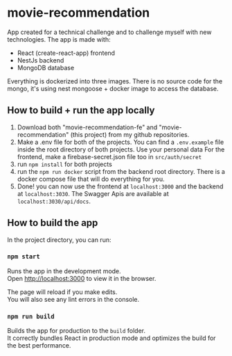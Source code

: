 # movie-recommendation

App created for a technical challenge and to challenge myself with new technologies.
The app is made with:

- React (create-react-app) frontend
- NestJs backend
- MongoDB database

Everything is dockerized into three images.
There is no source code for the mongo, it's using nest mongoose + docker image to access the database.

## How to build + run the app locally

1. Download both "movie-recommendation-fe" and "movie-recommendation" (this project) from my github repositories.
2. Make a .env file for both of the projects. You can find a `.env.example` file inside the root directory of both projects. Use your personal data For the frontend, make a firebase-secret.json file too in `src/auth/secret`
3. run `npm install` for both projects
4. run the `npm run docker` script from the backend root directory. There is a docker compose file that will do everything for you.
5. Done! you can now use the frontend at `localhost:3000` and the backend at `localhost:3030`. The Swagger Apis are available at `localhost:3030/api/docs`.

## How to build the app

In the project directory, you can run:

### `npm start`

Runs the app in the development mode.\
Open [http://localhost:3000](http://localhost:3000) to view it in the browser.

The page will reload if you make edits.\
You will also see any lint errors in the console.

### `npm run build`

Builds the app for production to the `build` folder.\
It correctly bundles React in production mode and optimizes the build for the best performance.
